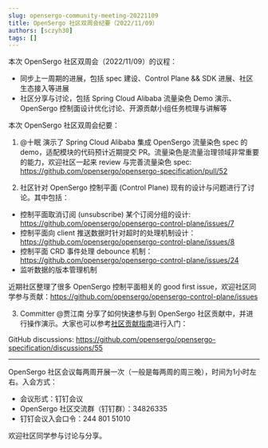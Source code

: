 ```yaml
---
slug: opensergo-community-meeting-20221109
title: OpenSergo 社区双周会纪要（2022/11/09）
authors: [sczyh30]
tags: []
---
```


本次 OpenSergo 社区双周会（2022/11/09）的议程：

* 同步上一周期的进展，包括 spec 建设、Control Plane && SDK 进展、社区生态接入等进展
* 社区分享与讨论，包括 Spring Cloud Alibaba 流量染色 Demo 演示、OpenSergo 控制面设计优化讨论、开源贡献小组任务梳理与讲解等

本次 OpenSergo 社区双周会纪要：

1. @十眠 演示了 Spring Cloud Alibaba 集成 OpenSergo 流量染色 spec 的 demo，适配模块的代码预计近期提交 PR。流量染色是流量治理领域非常重要的能力，欢迎社区一起来 review 与完善流量染色 spec: https://github.com/opensergo/opensergo-specification/pull/52

2. 社区针对 OpenSergo 控制平面 (Control Plane) 现有的设计与问题进行了讨论。其中包括：

  - 控制平面取消订阅 (unsubscribe) 某个订阅分组的设计: https://github.com/opensergo/opensergo-control-plane/issues/7
  - 控制平面向 client 推送数据时针对超时的处理机制设计：https://github.com/opensergo/opensergo-control-plane/issues/8
  - 控制平面 CRD 事件处理 debounce 机制：https://github.com/opensergo/opensergo-control-plane/issues/24
  - 监听数据的版本管理机制

近期社区整理了很多 OpenSergo 控制平面相关的 good first issue，欢迎社区同学参与贡献：https://github.com/opensergo/opensergo-control-plane/issues

3. Committer @贾江南 分享了如何快速参与到 OpenSergo 社区贡献中，并进行操作演示。大家也可以参考[社区贡献指南](https://opensergo.io/zh-cn/docs/community/contribution-guidance/)进行入门：

GitHub discussions: https://github.com/opensergo/opensergo-specification/discussions/55

---

OpenSergo 社区会议每两周开展一次（一般是每两周的周三晚），时间为1小时左右。入会方式：

* 会议形式：钉钉会议
* OpenSergo 社区交流群（钉钉群）：34826335
* 钉钉会议入会口令：244 801 51010

欢迎社区同学参与讨论与分享。
